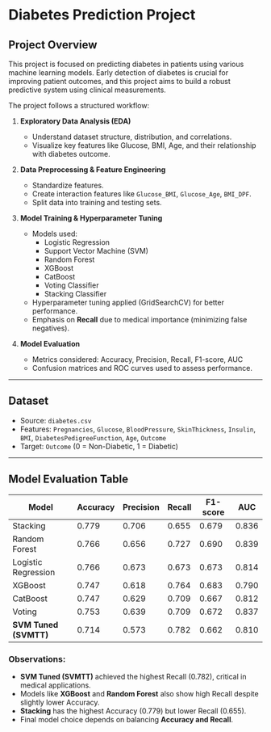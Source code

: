 # Diabetes Prediction Project

## Project Overview
This project is focused on predicting diabetes in patients using various machine learning models. Early detection of diabetes is crucial for improving patient outcomes, and this project aims to build a robust predictive system using clinical measurements.

The project follows a structured workflow:

1. **Exploratory Data Analysis (EDA)**  
   - Understand dataset structure, distribution, and correlations.
   - Visualize key features like Glucose, BMI, Age, and their relationship with diabetes outcome.

2. **Data Preprocessing & Feature Engineering**  
   - Standardize features.
   - Create interaction features like `Glucose_BMI`, `Glucose_Age`, `BMI_DPF`.
   - Split data into training and testing sets.

3. **Model Training & Hyperparameter Tuning**  
   - Models used:
     - Logistic Regression
     - Support Vector Machine (SVM)
     - Random Forest
     - XGBoost
     - CatBoost
     - Voting Classifier
     - Stacking Classifier
   - Hyperparameter tuning applied (GridSearchCV) for better performance.
   - Emphasis on **Recall** due to medical importance (minimizing false negatives).

4. **Model Evaluation**  
   - Metrics considered: Accuracy, Precision, Recall, F1-score, AUC
   - Confusion matrices and ROC curves used to assess performance.

---

## Dataset
- Source: `diabetes.csv`  
- Features: `Pregnancies`, `Glucose`, `BloodPressure`, `SkinThickness`, `Insulin`, `BMI`, `DiabetesPedigreeFunction`, `Age`, `Outcome`  
- Target: `Outcome` (0 = Non-Diabetic, 1 = Diabetic)

---

## Model Evaluation Table

| Model                 | Accuracy | Precision | Recall  | F1-score | AUC   |
| --------------------- | -------- | --------- | ------- | -------- | ----- |
| Stacking              | 0.779    | 0.706     | 0.655   | 0.679    | 0.836 |
| Random Forest         | 0.766    | 0.656     | 0.727   | 0.690    | 0.839 |
| Logistic Regression   | 0.766    | 0.673     | 0.673   | 0.673    | 0.814 |
| XGBoost               | 0.747    | 0.618     | 0.764   | 0.683    | 0.790 |
| CatBoost              | 0.747    | 0.629     | 0.709   | 0.667    | 0.812 |
| Voting                | 0.753    | 0.639     | 0.709   | 0.672    | 0.837 |
| **SVM Tuned (SVMTT)** | 0.714    | 0.573     | 0.782   | 0.662    | 0.810 |

### Observations:
- **SVM Tuned (SVMTT)** achieved the highest Recall (0.782), critical in medical applications.
- Models like **XGBoost** and **Random Forest** also show high Recall despite slightly lower Accuracy.
- **Stacking** has the highest Accuracy (0.779) but lower Recall (0.655).
- Final model choice depends on balancing **Accuracy and Recall**.
